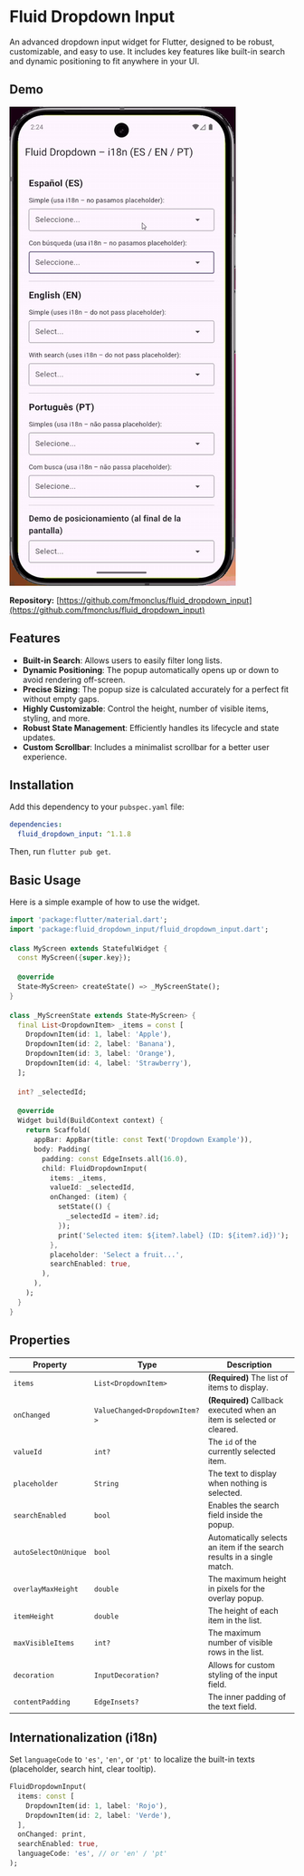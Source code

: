 # Fluid Dropdown Input

An advanced dropdown input widget for Flutter, designed to be robust, customizable, and easy to use. It includes key features like built-in search and dynamic positioning to fit anywhere in your UI.

## Demo

![Fluid Dropdown Input demo](screenshots/demo.gif)

**Repository:** [https://github.com/fmonclus/fluid_dropdown_input](https://github.com/fmonclus/fluid_dropdown_input)


## Features

- **Built-in Search**: Allows users to easily filter long lists.
- **Dynamic Positioning**: The popup automatically opens up or down to avoid rendering off-screen.
- **Precise Sizing**: The popup size is calculated accurately for a perfect fit without empty gaps.
- **Highly Customizable**: Control the height, number of visible items, styling, and more.
- **Robust State Management**: Efficiently handles its lifecycle and state updates.
- **Custom Scrollbar**: Includes a minimalist scrollbar for a better user experience.

## Installation

Add this dependency to your `pubspec.yaml` file:

```yaml
dependencies:
  fluid_dropdown_input: ^1.1.8
```

Then, run `flutter pub get`.

## Basic Usage

Here is a simple example of how to use the widget.

```dart
import 'package:flutter/material.dart';
import 'package:fluid_dropdown_input/fluid_dropdown_input.dart';

class MyScreen extends StatefulWidget {
  const MyScreen({super.key});

  @override
  State<MyScreen> createState() => _MyScreenState();
}

class _MyScreenState extends State<MyScreen> {
  final List<DropdownItem> _items = const [
    DropdownItem(id: 1, label: 'Apple'),
    DropdownItem(id: 2, label: 'Banana'),
    DropdownItem(id: 3, label: 'Orange'),
    DropdownItem(id: 4, label: 'Strawberry'),
  ];
  
  int? _selectedId;

  @override
  Widget build(BuildContext context) {
    return Scaffold(
      appBar: AppBar(title: const Text('Dropdown Example')),
      body: Padding(
        padding: const EdgeInsets.all(16.0),
        child: FluidDropdownInput(
          items: _items,
          valueId: _selectedId,
          onChanged: (item) {
            setState(() {
              _selectedId = item?.id;
            });
            print('Selected item: ${item?.label} (ID: ${item?.id})');
          },
          placeholder: 'Select a fruit...',
          searchEnabled: true,
        ),
      ),
    );
  }
}
```

## Properties

| Property | Type | Description |
|---|---|---|
| `items` | `List<DropdownItem>` | **(Required)** The list of items to display. |
| `onChanged` | `ValueChanged<DropdownItem?>` | **(Required)** Callback executed when an item is selected or cleared. |
| `valueId` | `int?` | The `id` of the currently selected item. |
| `placeholder` | `String` | The text to display when nothing is selected. |
| `searchEnabled`| `bool` | Enables the search field inside the popup. |
| `autoSelectOnUnique`| `bool` | Automatically selects an item if the search results in a single match. |
| `overlayMaxHeight`| `double` | The maximum height in pixels for the overlay popup. |
| `itemHeight` | `double` | The height of each item in the list. |
| `maxVisibleItems`| `int?` | The maximum number of visible rows in the list. |
| `decoration` | `InputDecoration?` | Allows for custom styling of the input field. |
| `contentPadding`| `EdgeInsets?` | The inner padding of the text field. |
## Internationalization (i18n)

Set `languageCode` to `'es'`, `'en'`, or `'pt'` to localize the built-in texts (placeholder, search hint, clear tooltip).

```dart
FluidDropdownInput(
  items: const [
    DropdownItem(id: 1, label: 'Rojo'),
    DropdownItem(id: 2, label: 'Verde'),
  ],
  onChanged: print,
  searchEnabled: true,
  languageCode: 'es', // or 'en' / 'pt'
);
```

